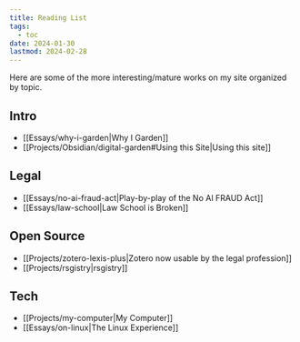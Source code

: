 ```yaml
---
title: Reading List
tags:
  - toc
date: 2024-01-30
lastmod: 2024-02-28
---
```

Here are some of the more interesting/mature works on my site organized by topic.
## Intro
- [[Essays/why-i-garden|Why I Garden]]
- [[Projects/Obsidian/digital-garden#Using this Site|Using this site]]
## Legal
- [[Essays/no-ai-fraud-act|Play-by-play of the No AI FRAUD Act]]
- [[Essays/law-school|Law School is Broken]]
## Open Source
- [[Projects/zotero-lexis-plus|Zotero now usable by the legal profession]]
- [[Projects/rsgistry|rsgistry]]
## Tech
- [[Projects/my-computer|My Computer]]
- [[Essays/on-linux|The Linux Experience]]